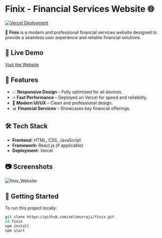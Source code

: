 # Finix - Financial Services Website 🌐

[![Vercel Deployment](https://vercel.com/button)](https://finix-selimur-rajis-projects.vercel.app/)

🚀 **Finix** is a modern and professional financial services website designed to provide a seamless user experience and reliable financial solutions.

## 🔗 Live Demo
[Visit the Website](https://finix-selimur-rajis-projects.vercel.app/)

## 📌 Features
- ✅ **Responsive Design** – Fully optimized for all devices.  
- 🔥 **Fast Performance** – Deployed on Vercel for speed and reliability.  
- 🎨 **Modern UI/UX** – Clean and professional design.  
- 📊 **Financial Services** – Showcases key financial offerings.  

## 🛠️ Tech Stack
- **Frontend:** HTML, CSS, JavaScript  
- **Framework:** React.js (if applicable)  
- **Deployment:** Vercel  

## 📷 Screenshots

![finix_Website](https://github.com/user-attachments/assets/511c5ab6-a30b-4f60-905d-634672e83fa1)


## 🚀 Getting Started
To run this project locally:  

```sh
git clone https://github.com/selimurraji/finix.git
cd finix
npm install
npm start

